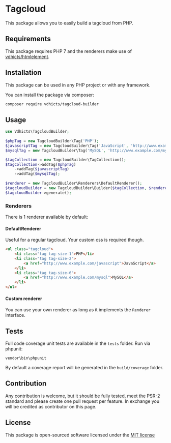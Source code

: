 # Tagcloud

This package allows you to easily build a tagcloud from PHP.

## Requirements

This package requires PHP 7 and the renderers make use of [vdhicts/htmlelement](https://github.com/vdhicts/html-element).

## Installation

This package can be used in any PHP project or with any framework.

You can install the package via composer:

``` bash
composer require vdhicts/tagcloud-builder
```

## Usage

```php
use Vdhicts\TagcloudBuilder;
    
$phpTag = new TagcloudBuilder\Tag('PHP');
$javascriptTag = new TagcloudBuilder\Tag('JavaScript', 'http://www.example.com/javascript', 2);
$mysqlTag = new TagcloudBuilder\Tag('MySQL', 'http://www.example.com/mysql', 5);

$tagCollection = new TagcloudBuilder\TagCollection();
$tagCollection->addTag($phpTag)
    ->addTag($javascriptTag)
    ->addTag($mysqlTag);
    
$renderer = new TagcloudBuilder\Renderers\DefaultRenderer();
$tagcloudBuilder = new TagcloudBuilder\Builder($tagCollection, $renderer);
$tagcloudBuilder->generate();
```

### Renderers

There is 1 renderer available by default:

#### DefaultRenderer

Useful for a regular tagcloud. Your custom css is required though.

```html
<ul class="tagcloud">
    <li class="tag tag-size-1">PHP</li>
    <li class="tag tag-size-2">
        <a href="http://www.example.com/javascript">JavaScript</a>
    </li>
    <li class="tag tag-size-6">
        <a href="http://www.example.com/mysql">MySQL</a>
    </li>
</ul>
```

#### Custom renderer

You can use your own renderer as long as it implements the `Renderer` interface.

## Tests

Full code coverage unit tests are available in the `tests` folder. Run via phpunit:

`vendor\bin\phpunit`

By default a coverage report will be generated in the `build/coverage` folder.

## Contribution

Any contribution is welcome, but it should be fully tested, meet the PSR-2 standard and please create one pull request 
per feature. In exchange you will be credited as contributor on this page.

## License

This package is open-sourced software licensed under the [MIT license](http://opensource.org/licenses/MIT)
